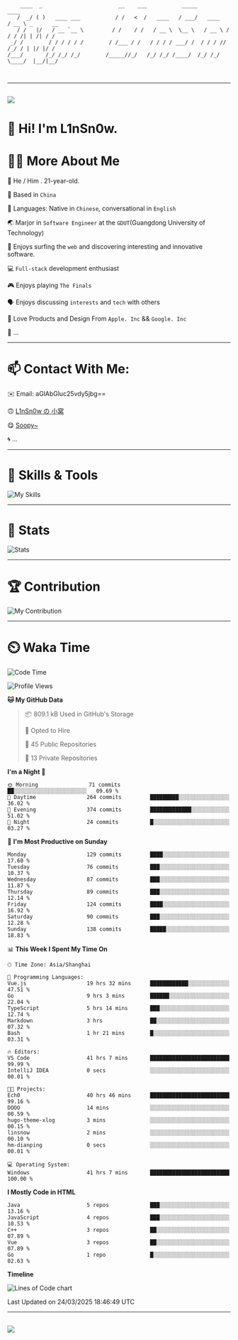 ```

    ____  _                        __    ___           _____           ____           
   /  _/ ( )   ____ ___           / /   <  /   ____   / ___/   ____   / __ \ _      __
   / /   |/   / __ `__ \         / /    / /   / __ \  \__ \   / __ \ / / / /| | /| / /
 _/ /        / / / / / /        / /___ / /   / / / / ___/ /  / / / // /_/ / | |/ |/ / 
/___/       /_/ /_/ /_/        /_____//_/   /_/ /_/ /____/  /_/ /_/ \____/  |__/|__/  
                                                                                      
                                          

```

---

##
![](https://raw.githubusercontent.com/lin-snow/lin-snow/output/github-contribution-grid-snake-dark.svg)

# 👋 Hi! I'm L1nSn0w.

# 👨‍💻 More About Me

🤠 He / Him . 21-year-old.

🎈 Based in `China`
  
🤔 Languages: Native in `Chinese`, conversational in `English`

🌏 Marjor in `Software Engineer` at the `GDUT`(Guangdong University of Technology)

🛟 Enjoys surfing the `web` and discovering interesting and innovative software.

💻 `Full-stack` development enthusiast

🎮 Enjoys playing `The Finals`

🗣️ Enjoys discussing `interests` and `tech` with others

👾 Love Products and Design From `Apple. Inc` && `Google. Inc`  

🤪 ...

---

# 📫 Contact With Me:

✉️ Email: aGlAbGluc25vdy5jbg==

🙃 [L1nSn0w の 小窝](https://linsnow.cn)

😋 [Soopy~](https://soopy.cn)

🌀 ...

---

# 🔮 Skills & Tools

![My Skills](/assets/skillicons.svg)

---

# 🍟 Stats

![Stats](https://github-profile-trophy.vercel.app/?username=lin-snow&theme=nord&no-frame=true&column=9)

<!-- <div style="text-align: center;">
    <a href="https://github.com/lin-snow">
        <img align="center" src="https://githubstat.linsnow.cn/api/top-langs/?username=lin-snow&layout=donut&langs_count=8" />
    </a>
    <a href="https://github.com/lin-snow">
        <img align="center" src="https://githubstat.linsnow.cn/api?username=lin-snow&count_private=true&show_icons=true&theme=default&show=reviews,discussions_started,discussions_answered,prs_merged,prs_merged_percentage" />
    </a>
</div> -->

---

# 🏆 Contribution

![My Contribution](https://activitygraph.linsnow.cn/graph?username=lin-snow&theme=github-compact&days=30)

---

# ⏲️ Waka Time

<!--START_SECTION:waka-->
![Code Time](http://img.shields.io/badge/Code%20Time-583%20hrs%2013%20mins-blue)

![Profile Views](http://img.shields.io/badge/Profile%20Views-5-blue)

**🐱 My GitHub Data** 

> 📦 809.1 kB Used in GitHub's Storage 
 > 
> 💼 Opted to Hire
 > 
> 📜 45 Public Repositories 
 > 
> 🔑 13 Private Repositories 
 > 
**I'm a Night 🦉** 

```text
🌞 Morning                71 commits          ██░░░░░░░░░░░░░░░░░░░░░░░   09.69 % 
🌆 Daytime                264 commits         █████████░░░░░░░░░░░░░░░░   36.02 % 
🌃 Evening                374 commits         █████████████░░░░░░░░░░░░   51.02 % 
🌙 Night                  24 commits          █░░░░░░░░░░░░░░░░░░░░░░░░   03.27 % 
```
📅 **I'm Most Productive on Sunday** 

```text
Monday                   129 commits         ████░░░░░░░░░░░░░░░░░░░░░   17.60 % 
Tuesday                  76 commits          ███░░░░░░░░░░░░░░░░░░░░░░   10.37 % 
Wednesday                87 commits          ███░░░░░░░░░░░░░░░░░░░░░░   11.87 % 
Thursday                 89 commits          ███░░░░░░░░░░░░░░░░░░░░░░   12.14 % 
Friday                   124 commits         ████░░░░░░░░░░░░░░░░░░░░░   16.92 % 
Saturday                 90 commits          ███░░░░░░░░░░░░░░░░░░░░░░   12.28 % 
Sunday                   138 commits         █████░░░░░░░░░░░░░░░░░░░░   18.83 % 
```


📊 **This Week I Spent My Time On** 

```text
🕑︎ Time Zone: Asia/Shanghai

💬 Programming Languages: 
Vue.js                   19 hrs 32 mins      ████████████░░░░░░░░░░░░░   47.51 % 
Go                       9 hrs 3 mins        ██████░░░░░░░░░░░░░░░░░░░   22.04 % 
TypeScript               5 hrs 14 mins       ███░░░░░░░░░░░░░░░░░░░░░░   12.74 % 
Markdown                 3 hrs               ██░░░░░░░░░░░░░░░░░░░░░░░   07.32 % 
Bash                     1 hr 21 mins        █░░░░░░░░░░░░░░░░░░░░░░░░   03.31 % 

🔥 Editors: 
VS Code                  41 hrs 7 mins       █████████████████████████   99.99 % 
IntelliJ IDEA            0 secs              ░░░░░░░░░░░░░░░░░░░░░░░░░   00.01 % 

🐱‍💻 Projects: 
Ech0                     40 hrs 46 mins      █████████████████████████   99.16 % 
DOOO                     14 mins             ░░░░░░░░░░░░░░░░░░░░░░░░░   00.59 % 
hugo-theme-xlog          3 mins              ░░░░░░░░░░░░░░░░░░░░░░░░░   00.15 % 
linsnow                  2 mins              ░░░░░░░░░░░░░░░░░░░░░░░░░   00.10 % 
hm-dianping              0 secs              ░░░░░░░░░░░░░░░░░░░░░░░░░   00.01 % 

💻 Operating System: 
Windows                  41 hrs 7 mins       █████████████████████████   100.00 % 
```

**I Mostly Code in HTML** 

```text
Java                     5 repos             ███░░░░░░░░░░░░░░░░░░░░░░   13.16 % 
JavaScript               4 repos             ███░░░░░░░░░░░░░░░░░░░░░░   10.53 % 
C++                      3 repos             ██░░░░░░░░░░░░░░░░░░░░░░░   07.89 % 
Vue                      3 repos             ██░░░░░░░░░░░░░░░░░░░░░░░   07.89 % 
Go                       1 repo              █░░░░░░░░░░░░░░░░░░░░░░░░   02.63 % 
```



**Timeline**

![Lines of Code chart](https://raw.githubusercontent.com/lin-snow/lin-snow/main/assets/bar_graph.png)


 Last Updated on 24/03/2025 18:46:49 UTC
<!--END_SECTION:waka-->



---
##
![](./profile-3d-contrib/profile-night-rainbow.svg)
